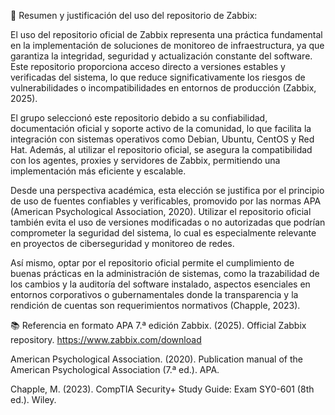 📝 Resumen y justificación del uso del repositorio de Zabbix:

El uso del repositorio oficial de Zabbix representa una práctica fundamental en la implementación de soluciones de monitoreo de infraestructura, ya que garantiza la integridad, seguridad y actualización constante del software. Este repositorio proporciona acceso directo a versiones estables y verificadas del sistema, lo que reduce significativamente los riesgos de vulnerabilidades o incompatibilidades en entornos de producción (Zabbix, 2025).

El grupo seleccionó este repositorio debido a su confiabilidad, documentación oficial y soporte activo de la comunidad, lo que facilita la integración con sistemas operativos como Debian, Ubuntu, CentOS y Red Hat. Además, al utilizar el repositorio oficial, se asegura la compatibilidad con los agentes, proxies y servidores de Zabbix, permitiendo una implementación más eficiente y escalable.

Desde una perspectiva académica, esta elección se justifica por el principio de uso de fuentes confiables y verificables, promovido por las normas APA (American Psychological Association, 2020). Utilizar el repositorio oficial también evita el uso de versiones modificadas o no autorizadas que podrían comprometer la seguridad del sistema, lo cual es especialmente relevante en proyectos de ciberseguridad y monitoreo de redes.

Así mismo, optar por el repositorio oficial permite el cumplimiento de buenas prácticas en la administración de sistemas, como la trazabilidad de los cambios y la auditoría del software instalado, aspectos esenciales en entornos corporativos o gubernamentales donde la transparencia y la rendición de cuentas son requerimientos normativos (Chapple, 2023).

📚 Referencia en formato APA 7.ª edición
Zabbix. (2025). Official Zabbix repository. https://www.zabbix.com/download

American Psychological Association. (2020). Publication manual of the American Psychological Association (7.ª ed.). APA.

Chapple, M. (2023). CompTIA Security+ Study Guide: Exam SY0-601 (8th ed.). Wiley.